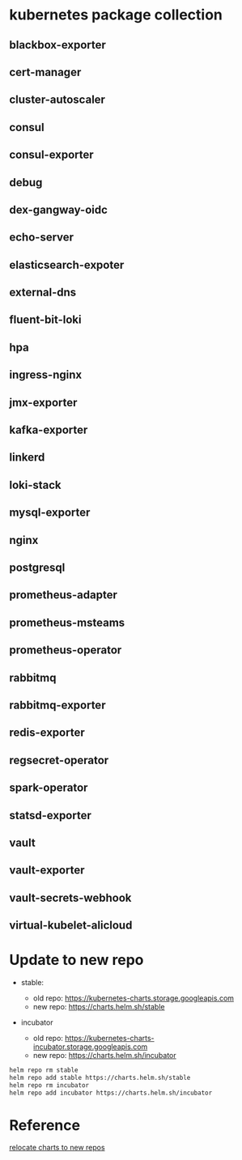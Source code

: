 # kubernetes package collection

## blackbox-exporter
## cert-manager
## cluster-autoscaler
## consul
## consul-exporter
## debug
## dex-gangway-oidc
## echo-server
## elasticsearch-expoter
## external-dns
## fluent-bit-loki
## hpa
## ingress-nginx
## jmx-exporter
## kafka-exporter
## linkerd
## loki-stack
## mysql-exporter
## nginx
## postgresql
## prometheus-adapter
## prometheus-msteams
## prometheus-operator
## rabbitmq
## rabbitmq-exporter
## redis-exporter
## regsecret-operator
## spark-operator
## statsd-exporter
## vault
## vault-exporter
## vault-secrets-webhook
## virtual-kubelet-alicloud

# Update to new repo
* stable:
  * old repo: https://kubernetes-charts.storage.googleapis.com
  * new repo: https://charts.helm.sh/stable

* incubator
  * old repo: https://kubernetes-charts-incubator.storage.googleapis.com
  * new repo: https://charts.helm.sh/incubator

```bash
helm repo rm stable
helm repo add stable https://charts.helm.sh/stable
helm repo rm incubator
helm repo add incubator https://charts.helm.sh/incubator
```

# Reference
[relocate charts to new repos](https://github.com/helm/charts/issues/21103)
